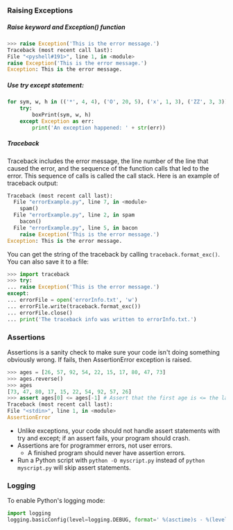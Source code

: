 ### Raising Exceptions
##### Raise keyword and Exception() function
```py
>>> raise Exception('This is the error message.')
Traceback (most recent call last):
File "<pyshell#191>", line 1, in <module>
raise Exception('This is the error message.')
Exception: This is the error message.
```
##### Use try except statement:
```py
for sym, w, h in (('*', 4, 4), ('O', 20, 5), ('x', 1, 3), ('ZZ', 3, 3)):
	try:
		boxPrint(sym, w, h)
	except Exception as err:
		print('An exception happened: ' + str(err))
```

##### Traceback
Traceback includes the error message, the line number of the line that caused the error, and the sequence of the function calls that led to the error. This sequence of calls is called the call stack. Here is an example of traceback output:
```py
Traceback (most recent call last):
  File "errorExample.py", line 7, in <module>
    spam()
  File "errorExample.py", line 2, in spam
    bacon()
  File "errorExample.py", line 5, in bacon
    raise Exception('This is the error message.')
Exception: This is the error message.
```

You can get the string of the traceback by calling `traceback.format_exc()`. You can also save it to a file:
```py
>>> import traceback
>>> try:
... raise Exception('This is the error message.')
except:
... errorFile = open('errorInfo.txt', 'w')
... errorFile.write(traceback.format_exc())
... errorFile.close()
... print('The traceback info was written to errorInfo.txt.')
```


### Assertions
Assertions is a sanity check to make sure your code isn't doing something obviously wrong. If fails, then AssertionError exception is raised.
```py
>>> ages = [26, 57, 92, 54, 22, 15, 17, 80, 47, 73]
>>> ages.reverse()
>>> ages
[73, 47, 80, 17, 15, 22, 54, 92, 57, 26]
>>> assert ages[0] <= ages[-1] # Assert that the first age is <= the last age.
Traceback (most recent call last):
File "<stdin>", line 1, in <module>
AssertionError
```

- Unlike exceptions, your code should not handle assert statements with try and except; if an assert fails, your program should crash.
- Assertions are for programmer errors, not user errors.
	- A finished program should never have assertion errors.
- Run a Python script with `python -O myscript.py` instead of `python myscript.py` will skip assert statements.

### Logging
To enable Python's logging mode:
```py
import logging
logging.basicConfig(level=logging.DEBUG, format=' %(asctime)s - %(levelname)s - %(message)s')
```